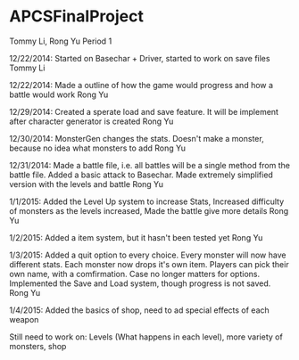 APCSFinalProject
================

Tommy Li, Rong Yu
Period 1

12/22/2014: Started on Basechar + Driver, started to work on save files  Tommy Li

12/22/2014: Made a outline of how the game would progress and how a battle would work  Rong Yu

12/29/2014: Created a sperate load and save feature. It will be implement after character generator is created Rong Yu

12/30/2014: MonsterGen changes the stats. Doesn't make a monster, because no idea what monsters to add Rong Yu

12/31/2014: Made a battle file, i.e. all battles will be a single method from the battle file. Added a basic attack to Basechar. Made extremely simplified version with the levels and battle Rong Yu

1/1/2015: Added the Level Up system to increase Stats, Increased difficulty of monsters as the levels increased, Made the battle give more details Rong Yu

1/2/2015: Added a item system, but it hasn't been tested yet Rong Yu

1/3/2015: Added a quit option to every choice. Every monster will now have different stats. Each monster now drops it's own item. Players can pick their own name, with a comfirmation. Case no longer matters for options. Implemented the Save and Load system, though progress is not saved. Rong Yu

1/4/2015: Added the basics of shop, need to ad special effects of each weapon

Still need to work on: Levels (What happens in each level), more variety of monsters, shop